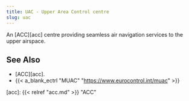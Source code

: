 ```yaml
---
title: UAC - Upper Area Control centre
slug: uac
---
```


An [ACC][acc] centre providing seamless air navigation services to the upper airspace.


## See Also

* [ACC][acc].
* {{< a_blank_ectrl "MUAC" "https://www.eurocontrol.int/muac" >}}

[acc]: {{< relref "acc.md" >}} "ACC"
